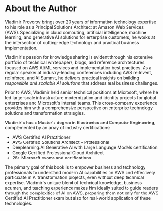 # About the Author

Vladimir Provorov brings over 20 years of information technology expertise to his role as a Principal Solutions Architect at Amazon Web Services (AWS). Specializing in cloud computing, artificial intelligence, machine learning, and generative AI solutions for enterprise customers, he works at the intersection of cutting-edge technology and practical business implementation.

Vladimir's passion for knowledge sharing is evident through his extensive portfolio of technical whitepapers, blogs, and reference architectures focused on AWS AI/ML services and implementation best practices. As a regular speaker at industry-leading conferences including AWS re:Invent, re:Inforce, and AI Summit, he delivers practical insights on building *responsible and scalable AI solutions* that address real business challenges.

Prior to AWS, Vladimir held senior technical positions at Microsoft, where he led large-scale infrastructure modernization and identity projects for global enterprises and Microsoft's internal teams. This cross-company experience provides him with a comprehensive perspective on enterprise technology solutions and transformation strategies.

Vladimir's has a Master's degree in Electronics and Computer Engineering, complemented by an array of industry certifications:

- AWS Certified AI Practitioner
- AWS Certified Solutions Architect – Professional
- Deeplearning.AI Generative AI with Large Language Models certification
- Google Certified Professional Cloud Architect
- 25+ Microsoft exams and certifications

The primary goal of this book is to empower business and technology professionals to understand modern AI capabilities on AWS and effectively participate in AI transformation projects, even without deep technical expertise. Vladimir's unique blend of technical knowledge, business acumen, and teaching experience makes him ideally suited to guide readers through the complexities of AI on AWS, preparing them not only for the AWS Certified AI Practitioner exam but also for real-world application of these technologies.